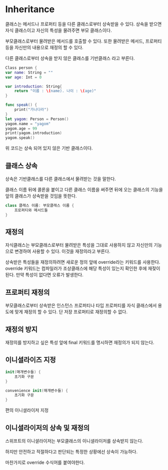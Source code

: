 # Inheritance

클래스는 메서드나 프로퍼티 등을 다른 클래스로부터 상속받을 수 있다. 상속을 받으면 자식 클래스이고 자신의 특성을 물려주면 부모 클래스이다.

부모클래스로부터 물려받은 메서드를 호출할 수 있다. 또한 물려받은 메서드, 프로퍼티등을 자신만의 내용으로 재정의 할 수 있다.

다른 클래스로부터 상속을 받지 않은 클래스를 기반클래스 라고 부른다.

```swift
Class person {
var name: String = ""
var age: Int = 0

var introduction: String{
	return "이름 : \(name). 나이 : \(age)"
}

func speak() {
	print("가나다라")
}
let yagom: Person = Person()
yagom.name = "yagom"
yagom.age = 99
print(yagom.introduction)
yagom.speak()
```

위 코드는 상속 되어 있지 않은 기반 클래스이다.

## 클래스 상속

상속은 기반클래스를 다른 클래스에서 물려받는 것을 말한다.

클래스 이름 뒤에 콜론을 붙이고 다른 클래스 이름을 써주면 뒤에 오는 클래스의 기능을 앞의 클래스가 상속받을 것임을 뜻한다.

```swift
class 클래스 이름: 부모클래스 이름 {
	프로퍼티와 메서드들
}
```

## 재정의

자식클래스는 부모클래스로부터 물려받은 특성을 그대로 사용하지 않고 자신만의 기능으로 변경하여 사용할 수 있다. 이것을 재정의라고 부른다.

상속받은 특성들을 재정의하려면 새로운 정의 앞에 override라는 키워드를 사용한다. override 키워드는 컴파일러가 조상클래스에 해당 특성이 있는지 확인한 후에 재젖이 된다. 만약 특성이 없다면 오류가 발생한다.

## 프로퍼티 재정의

부모클래스로부터 상속받은 인스턴스 프로퍼티나 타입 프로퍼티를 자식 클래스에서 용도에 맞게 재정의 할 수 있다. 단 저장 프로퍼티로 재정의할 수 없다.

## 재정의 방지

재정의를 방지하고 싶은 특성 앞에 final 키워드를 명시하면 재정의가 되지 않는다.

## 이니셜라이즈 지정

```swift
init(매개변수들) {
	초기화 구문
}
```

```swift
convenience init(매개변수들) {
	초기화 구문
}
```

편의 이니셜라이저 지정

## 이니셜라이저의 상속 및 재정의

스위프트의 이니셜라이저는 부모클래스의 이니셜라이저를 상속받지 않는다.

하지만 안전하고 적절하다고 판단되는 특정한 상황에선 상속이 가능하다.

마찬가지로 override 수식어를 붙여야한다.
